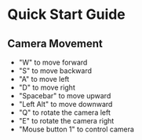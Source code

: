 # **Quick Start Guide**

Camera Movement
--
- "W" to move forward
- "S" to move backward
- "A" to move left
- "D" to move right
- "Spacebar" to move upward
- "Left Alt" to move downward
- "Q" to rotate the camera left
- "E" to rotate the camera right
- "Mouse button 1" to control camera


